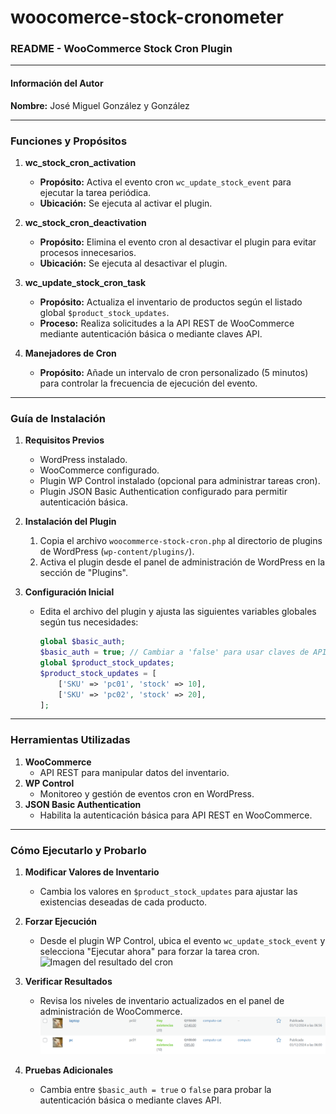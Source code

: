 # woocomerce-stock-cronometer
 
### README - WooCommerce Stock Cron Plugin

---

#### **Información del Autor**
**Nombre:** José Miguel González y González  

---

### **Funciones y Propósitos**

1. **wc_stock_cron_activation**  
   - **Propósito:** Activa el evento cron `wc_update_stock_event` para ejecutar la tarea periódica.  
   - **Ubicación:** Se ejecuta al activar el plugin.

2. **wc_stock_cron_deactivation**  
   - **Propósito:** Elimina el evento cron al desactivar el plugin para evitar procesos innecesarios.  
   - **Ubicación:** Se ejecuta al desactivar el plugin.

3. **wc_update_stock_cron_task**  
   - **Propósito:** Actualiza el inventario de productos según el listado global `$product_stock_updates`.  
   - **Proceso:** Realiza solicitudes a la API REST de WooCommerce mediante autenticación básica o mediante claves API.  

4. **Manejadores de Cron**  
   - **Propósito:** Añade un intervalo de cron personalizado (5 minutos) para controlar la frecuencia de ejecución del evento.

---

### **Guía de Instalación**

1. **Requisitos Previos**
   - WordPress instalado.
   - WooCommerce configurado.
   - Plugin WP Control instalado (opcional para administrar tareas cron).
   - Plugin JSON Basic Authentication configurado para permitir autenticación básica.

2. **Instalación del Plugin**
   1. Copia el archivo `woocommerce-stock-cron.php` al directorio de plugins de WordPress (`wp-content/plugins/`).
   2. Activa el plugin desde el panel de administración de WordPress en la sección de "Plugins".

3. **Configuración Inicial**
   - Edita el archivo del plugin y ajusta las siguientes variables globales según tus necesidades:
     ```php
     global $basic_auth;
     $basic_auth = true; // Cambiar a 'false' para usar claves de API
     global $product_stock_updates;
     $product_stock_updates = [
         ['SKU' => 'pc01', 'stock' => 10],
         ['SKU' => 'pc02', 'stock' => 20],
     ];
     ```

---

### **Herramientas Utilizadas**

1. **WooCommerce**  
   - API REST para manipular datos del inventario.
2. **WP Control**  
   - Monitoreo y gestión de eventos cron en WordPress.
3. **JSON Basic Authentication**  
   - Habilita la autenticación básica para API REST en WooCommerce.

---

### **Cómo Ejecutarlo y Probarlo**

1. **Modificar Valores de Inventario**
   - Cambia los valores en `$product_stock_updates` para ajustar las existencias deseadas de cada producto.

2. **Forzar Ejecución**
   - Desde el plugin WP Control, ubica el evento `wc_update_stock_event` y selecciona "Ejecutar ahora" para forzar la tarea cron.  
   ![Imagen del resultado del cron](https://github.com/JoseGon20335/woocomerce-stock-cronometer/blob/main/iamgen1.png)

3. **Verificar Resultados**
   - Revisa los niveles de inventario actualizados en el panel de administración de WooCommerce.  
   ![Imagen del resultado del cron](https://github.com/JoseGon20335/woocomerce-stock-cronometer/blob/main/iamgen2.png)

4. **Pruebas Adicionales**
   - Cambia entre `$basic_auth = true` o `false` para probar la autenticación básica o mediante claves API.

